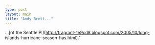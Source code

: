 ```yaml
---
type: post
layout: main
title: "Andy Brett..."
---
```

...[of the Seattle PI](http://fragrant-1e9cd8.blogspot.com/2005/10/long-
islands-hurricane-season-has.html)."

